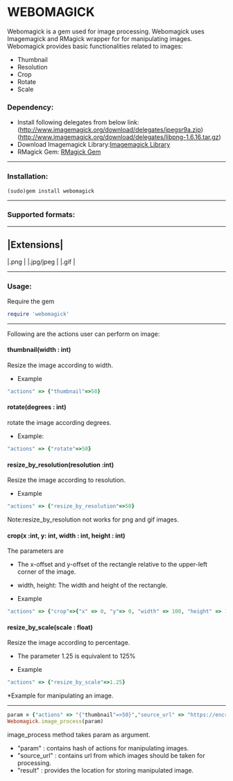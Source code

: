 WEBOMAGICK
================================================
Webomagick is a gem used for image processing. Webomagick uses Imagemagick and RMagick wrapper for  for manipulating images. Webomagick provides basic functionalities related to images:
* Thumbnail
* Resolution
* Crop
* Rotate
* Scale

### Dependency:
* Install following delegates from below link:
 (http://www.imagemagick.org/download/delegates/jpegsr9a.zip)
 (http://www.imagemagick.org/download/delegates/libpng-1.6.16.tar.gz)
* Download Imagemagick Library:[Imagemagick Library](http://www.imagemagick.org/script/install-source.php)
* RMagick Gem: [RMagick Gem](https://github.com/rmagick/rmagick)

________________________________________________________________________________
### Installation:
```shell
(sudo)gem install webomagick
```
___________________________________
### Supported formats:
------------
|Extensions|
------------
|.png      |
|.jpg/jpeg |
|.gif      |
___________________________________
### Usage:
Require the gem

``` ruby
require 'webomagick'
```
____________________________________________________________________________
Following are the actions user can perform on image:

#### thumbnail(width : int)
Resize the image according to width.

* Example
``` ruby
"actions" => {"thumbnail"=>50}
```

#### rotate(degrees : int)
rotate the image according degrees.

* Example:
``` ruby
"actions" => {"rotate"=>50}
```
#### resize_by_resolution(resolution :int)
Resize the image according to resolution.

* Example

``` ruby
"actions" => {"resize_by_resolution"=>50}
```
Note:resize_by_resolution not works for png and gif images.

#### crop(x :int, y: int, width : int, height : int)
 The parameters are 
* The x-offset and y-offset of the rectangle relative to the upper-left corner of the image.
* width, height:
  The width and height of the rectangle.

* Example
``` ruby
"actions" => {"crop"=>{"x" => 0, "y"=> 0, "width" => 100, "height" => 100}}
```

#### resize_by_scale(scale : float)
Resize the image according to percentage.
* The parameter 1.25 is equivalent to 125%

* Example

``` ruby
"actions" => {"resize_by_scale"=>1.25}
```
*Example for manipulating an image.
____________________________________________________________________________
```ruby
param = {"actions" => "{"thumbnail"=>50}","source_url" => "https://encrypted.google.com/images/srpr/logo11w.png","result" => "/home/deepak/test/test.png"}
Webomagick.image_process(param)
```
image_process method takes param as argument.
* "param" : contains hash of actions for manipulating images. 
* "source_url" : contains url from which images should be taken for processing.
* "result" : provides the location for storing manipulated image.